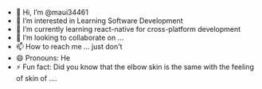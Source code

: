 - 👋 Hi, I’m @maui34461
- 👀 I’m interested in Learning Software Development
- 🌱 I’m currently learning react-native for cross-platform development
- 💞️ I’m looking to collaborate on ...
- 📫 How to reach me ... just don't
- 😄 Pronouns: He
- ⚡ Fun fact: Did you know that the elbow skin is the same with the feeling of skin of ....

<!---
maui34461/maui34461 is a ✨ special ✨ repository because its `README.md` (this file) appears on your GitHub profile.
You can click the Preview link to take a look at your changes.
--->
